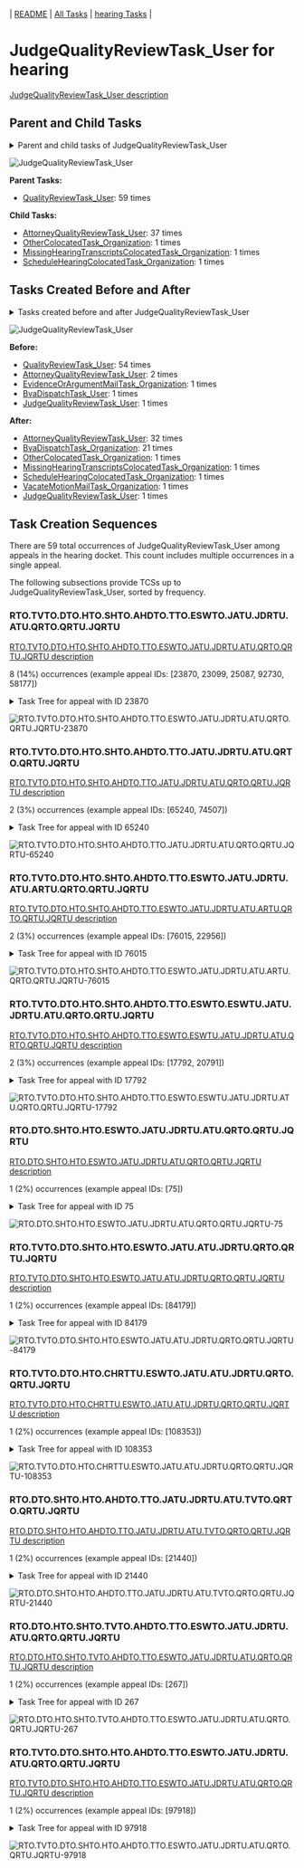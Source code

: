 <!-- DO NOT EDIT THIS FILE.  This file is autogenerated. -->
| [README](../README.md) | [All Tasks](../alltasks.md) | [hearing Tasks](tasklist.md) |

# JudgeQualityReviewTask_User for hearing

[JudgeQualityReviewTask_User description](../descr/JudgeQualityReviewTask_User.md)

## Parent and Child Tasks

<details><summary markdown='span'>Parent and child tasks of JudgeQualityReviewTask_User
</summary>

```
digraph G {
rankdir=LR;
node [shape=box]
"JudgeQualityReviewTask_User" -> "AttorneyQualityReviewTask_User" [label=37]
"JudgeQualityReviewTask_User" -> "ScheduleHearingColocatedTask_Organization" [label=1]
"JudgeQualityReviewTask_User" -> "OtherColocatedTask_Organization" [label=1]
"JudgeQualityReviewTask_User" -> "MissingHearingTranscriptsColocatedTask_Organization" [label=1]
"QualityReviewTask_User" -> "JudgeQualityReviewTask_User" [label=59]
}
```
</details>

![JudgeQualityReviewTask_User](dot/JudgeQualityReviewTask_User-parentchild.dot.png)

**Parent Tasks:**

   * [QualityReviewTask_User](QualityReviewTask_User.md): 59 times

**Child Tasks:**

   * [AttorneyQualityReviewTask_User](AttorneyQualityReviewTask_User.md): 37 times
   * [OtherColocatedTask_Organization](OtherColocatedTask_Organization.md): 1 times
   * [MissingHearingTranscriptsColocatedTask_Organization](MissingHearingTranscriptsColocatedTask_Organization.md): 1 times
   * [ScheduleHearingColocatedTask_Organization](ScheduleHearingColocatedTask_Organization.md): 1 times

## Tasks Created Before and After

<details><summary markdown='span'>Tasks created before and after JudgeQualityReviewTask_User</summary>

```
digraph G {
rankdir=LR;

"JudgeQualityReviewTask_User" -> "AttorneyQualityReviewTask_User" [label=32]
"JudgeQualityReviewTask_User" -> "BvaDispatchTask_Organization" [label=21]
"JudgeQualityReviewTask_User" -> "VacateMotionMailTask_Organization" [label=1]
"JudgeQualityReviewTask_User" -> "ScheduleHearingColocatedTask_Organization" [label=1]
"JudgeQualityReviewTask_User" -> "OtherColocatedTask_Organization" [label=1]
"JudgeQualityReviewTask_User" -> "MissingHearingTranscriptsColocatedTask_Organization" [label=1]
"JudgeQualityReviewTask_User" -> "JudgeQualityReviewTask_User" [label=1]
"QualityReviewTask_User" -> "JudgeQualityReviewTask_User" [label=54]
"AttorneyQualityReviewTask_User" -> "JudgeQualityReviewTask_User" [label=2]
"JudgeQualityReviewTask_User" -> "JudgeQualityReviewTask_User" [label=1]
"EvidenceOrArgumentMailTask_Organization" -> "JudgeQualityReviewTask_User" [label=1]
"BvaDispatchTask_User" -> "JudgeQualityReviewTask_User" [label=1]
}
```
</details>

![JudgeQualityReviewTask_User](dot/JudgeQualityReviewTask_User.dot.png)

**Before:**

   * [QualityReviewTask_User](QualityReviewTask_User.md): 54 times
   * [AttorneyQualityReviewTask_User](AttorneyQualityReviewTask_User.md): 2 times
   * [EvidenceOrArgumentMailTask_Organization](EvidenceOrArgumentMailTask_Organization.md): 1 times
   * [BvaDispatchTask_User](BvaDispatchTask_User.md): 1 times
   * [JudgeQualityReviewTask_User](JudgeQualityReviewTask_User.md): 1 times

**After:**

   * [AttorneyQualityReviewTask_User](AttorneyQualityReviewTask_User.md): 32 times
   * [BvaDispatchTask_Organization](BvaDispatchTask_Organization.md): 21 times
   * [OtherColocatedTask_Organization](OtherColocatedTask_Organization.md): 1 times
   * [MissingHearingTranscriptsColocatedTask_Organization](MissingHearingTranscriptsColocatedTask_Organization.md): 1 times
   * [ScheduleHearingColocatedTask_Organization](ScheduleHearingColocatedTask_Organization.md): 1 times
   * [VacateMotionMailTask_Organization](VacateMotionMailTask_Organization.md): 1 times
   * [JudgeQualityReviewTask_User](JudgeQualityReviewTask_User.md): 1 times

## Task Creation Sequences

There are 59 total occurrences of JudgeQualityReviewTask_User among appeals in the hearing docket.  This count includes multiple occurrences in a single appeal.

The following subsections provide TCSs up to JudgeQualityReviewTask_User, sorted by frequency.

### RTO.TVTO.DTO.HTO.SHTO.AHDTO.TTO.ESWTO.JATU.JDRTU.ATU.QRTO.QRTU.JQRTU

[RTO.TVTO.DTO.HTO.SHTO.AHDTO.TTO.ESWTO.JATU.JDRTU.ATU.QRTO.QRTU.JQRTU description](../descr/RTO.TVTO.DTO.HTO.SHTO.AHDTO.TTO.ESWTO.JATU.JDRTU.ATU.QRTO.QRTU.JQRTU.md)

8 (14%) occurrences (example appeal IDs: [23870, 23099, 25087, 92730, 58177])

<details><summary markdown='span'>Task Tree for appeal with ID 23870</summary>

```
@startuml
skinparam {
  ObjectBorderColor #555
  ObjectBorderThickness 0
  ObjectFontStyle bold
  ObjectFontSize 14
  ObjectAttributeFontColor #333
  ObjectAttributeFontSize 12
}
  object 0.RootTask #8dd3c7 {
Organization
}
  object 1.TrackVeteranTask #bebada {
Organization
}
  object 2.DistributionTask #ffffb3 {
Organization
}
  object 3.HearingTask #fb8072 {
Organization
}
  object 4.ScheduleHearingTask #80b1d3 {
Organization
}
  object 5.AssignHearingDispositionTask #8dd3c7 {
Organization
}
  object 6.TranscriptionTask #fb8072 {
Organization
}
  object 7.EvidenceSubmissionWindowTask #fccde5 {
Organization
}
  object 8.JudgeAssignTask #ccebc5 {
User
}
  object 9.JudgeDecisionReviewTask #d9d9d9 {
User
}
  object 10.AttorneyTask #bc80bd {
User
}
  object 11.QualityReviewTask #fdb462 {
Organization
}
  object 12.QualityReviewTask #fdb462 {
User
}
  object 13.JudgeQualityReviewTask #bc80bd {
User  <back:white>    </back>
}
  object 14.BvaDispatchTask #b3de69 {
Organization
}
  object 15.BvaDispatchTask #b3de69 {
User
}
0.RootTask -- 1.TrackVeteranTask
0.RootTask -- 2.DistributionTask
2.DistributionTask -- 3.HearingTask
3.HearingTask -- 4.ScheduleHearingTask
3.HearingTask -- 5.AssignHearingDispositionTask
5.AssignHearingDispositionTask -- 6.TranscriptionTask
5.AssignHearingDispositionTask -- 7.EvidenceSubmissionWindowTask
0.RootTask -- 8.JudgeAssignTask
0.RootTask -- 9.JudgeDecisionReviewTask
9.JudgeDecisionReviewTask -- 10.AttorneyTask
0.RootTask -- 11.QualityReviewTask
11.QualityReviewTask -- 12.QualityReviewTask
12.QualityReviewTask -- 13.JudgeQualityReviewTask
0.RootTask -- 14.BvaDispatchTask
14.BvaDispatchTask -- 15.BvaDispatchTask
@enduml
```
</details>

![RTO.TVTO.DTO.HTO.SHTO.AHDTO.TTO.ESWTO.JATU.JDRTU.ATU.QRTO.QRTU.JQRTU-23870](uml/RTO.TVTO.DTO.HTO.SHTO.AHDTO.TTO.ESWTO.JATU.JDRTU.ATU.QRTO.QRTU.JQRTU-23870.png)

### RTO.TVTO.DTO.HTO.SHTO.AHDTO.TTO.JATU.JDRTU.ATU.QRTO.QRTU.JQRTU

[RTO.TVTO.DTO.HTO.SHTO.AHDTO.TTO.JATU.JDRTU.ATU.QRTO.QRTU.JQRTU description](../descr/RTO.TVTO.DTO.HTO.SHTO.AHDTO.TTO.JATU.JDRTU.ATU.QRTO.QRTU.JQRTU.md)

2 (3%) occurrences (example appeal IDs: [65240, 74507])

<details><summary markdown='span'>Task Tree for appeal with ID 65240</summary>

```
@startuml
skinparam {
  ObjectBorderColor #555
  ObjectBorderThickness 0
  ObjectFontStyle bold
  ObjectFontSize 14
  ObjectAttributeFontColor #333
  ObjectAttributeFontSize 12
}
  object 0.RootTask #8dd3c7 {
Organization
}
  object 1.TrackVeteranTask #bebada {
Organization
}
  object 2.DistributionTask #ffffb3 {
Organization
}
  object 3.HearingTask #fb8072 {
Organization
}
  object 4.ScheduleHearingTask #80b1d3 {
Organization
}
  object 5.AssignHearingDispositionTask #8dd3c7 {
Organization
}
  object 6.TranscriptionTask #fb8072 {
Organization
}
  object 7.JudgeAssignTask #ccebc5 {
User
}
  object 8.JudgeDecisionReviewTask #d9d9d9 {
User
}
  object 9.AttorneyTask #bc80bd {
User
}
  object 10.QualityReviewTask #fdb462 {
Organization
}
  object 11.QualityReviewTask #fdb462 {
User
}
  object 12.JudgeQualityReviewTask #bc80bd {
User  <back:white>    </back>
}
  object 13.BvaDispatchTask #b3de69 {
Organization
}
  object 14.BvaDispatchTask #b3de69 {
User
}
0.RootTask -- 1.TrackVeteranTask
0.RootTask -- 2.DistributionTask
2.DistributionTask -- 3.HearingTask
3.HearingTask -- 4.ScheduleHearingTask
3.HearingTask -- 5.AssignHearingDispositionTask
5.AssignHearingDispositionTask -- 6.TranscriptionTask
0.RootTask -- 7.JudgeAssignTask
0.RootTask -- 8.JudgeDecisionReviewTask
8.JudgeDecisionReviewTask -- 9.AttorneyTask
0.RootTask -- 10.QualityReviewTask
10.QualityReviewTask -- 11.QualityReviewTask
11.QualityReviewTask -- 12.JudgeQualityReviewTask
0.RootTask -- 13.BvaDispatchTask
13.BvaDispatchTask -- 14.BvaDispatchTask
@enduml
```
</details>

![RTO.TVTO.DTO.HTO.SHTO.AHDTO.TTO.JATU.JDRTU.ATU.QRTO.QRTU.JQRTU-65240](uml/RTO.TVTO.DTO.HTO.SHTO.AHDTO.TTO.JATU.JDRTU.ATU.QRTO.QRTU.JQRTU-65240.png)

### RTO.TVTO.DTO.HTO.SHTO.AHDTO.TTO.ESWTO.JATU.JDRTU.ATU.ARTU.QRTO.QRTU.JQRTU

[RTO.TVTO.DTO.HTO.SHTO.AHDTO.TTO.ESWTO.JATU.JDRTU.ATU.ARTU.QRTO.QRTU.JQRTU description](../descr/RTO.TVTO.DTO.HTO.SHTO.AHDTO.TTO.ESWTO.JATU.JDRTU.ATU.ARTU.QRTO.QRTU.JQRTU.md)

2 (3%) occurrences (example appeal IDs: [76015, 22956])

<details><summary markdown='span'>Task Tree for appeal with ID 76015</summary>

```
@startuml
skinparam {
  ObjectBorderColor #555
  ObjectBorderThickness 0
  ObjectFontStyle bold
  ObjectFontSize 14
  ObjectAttributeFontColor #333
  ObjectAttributeFontSize 12
}
  object 0.RootTask #8dd3c7 {
Organization
}
  object 1.TrackVeteranTask #bebada {
Organization
}
  object 2.DistributionTask #ffffb3 {
Organization
}
  object 3.HearingTask #fb8072 {
Organization
}
  object 4.ScheduleHearingTask #80b1d3 {
Organization
}
  object 5.AssignHearingDispositionTask #8dd3c7 {
Organization
}
  object 6.TranscriptionTask #fb8072 {
Organization
}
  object 7.EvidenceSubmissionWindowTask #fccde5 {
Organization
}
  object 8.JudgeAssignTask #ccebc5 {
User
}
  object 9.JudgeDecisionReviewTask #d9d9d9 {
User
}
  object 10.AttorneyTask #bc80bd {
User
}
  object 11.AttorneyRewriteTask #b3de69 {
User
}
  object 12.QualityReviewTask #fdb462 {
Organization
}
  object 13.QualityReviewTask #fdb462 {
User
}
  object 14.JudgeQualityReviewTask #bc80bd {
User  <back:white>    </back>
}
  object 15.AttorneyQualityReviewTask #bc80bd {
User
}
  object 16.BvaDispatchTask #b3de69 {
Organization
}
  object 17.BvaDispatchTask #b3de69 {
User
}
0.RootTask -- 1.TrackVeteranTask
0.RootTask -- 2.DistributionTask
2.DistributionTask -- 3.HearingTask
3.HearingTask -- 4.ScheduleHearingTask
3.HearingTask -- 5.AssignHearingDispositionTask
5.AssignHearingDispositionTask -- 6.TranscriptionTask
5.AssignHearingDispositionTask -- 7.EvidenceSubmissionWindowTask
0.RootTask -- 8.JudgeAssignTask
0.RootTask -- 9.JudgeDecisionReviewTask
9.JudgeDecisionReviewTask -- 10.AttorneyTask
9.JudgeDecisionReviewTask -- 11.AttorneyRewriteTask
0.RootTask -- 12.QualityReviewTask
12.QualityReviewTask -- 13.QualityReviewTask
13.QualityReviewTask -- 14.JudgeQualityReviewTask
14.JudgeQualityReviewTask -- 15.AttorneyQualityReviewTask
0.RootTask -- 16.BvaDispatchTask
16.BvaDispatchTask -- 17.BvaDispatchTask
@enduml
```
</details>

![RTO.TVTO.DTO.HTO.SHTO.AHDTO.TTO.ESWTO.JATU.JDRTU.ATU.ARTU.QRTO.QRTU.JQRTU-76015](uml/RTO.TVTO.DTO.HTO.SHTO.AHDTO.TTO.ESWTO.JATU.JDRTU.ATU.ARTU.QRTO.QRTU.JQRTU-76015.png)

### RTO.TVTO.DTO.HTO.SHTO.AHDTO.TTO.ESWTO.ESWTU.JATU.JDRTU.ATU.QRTO.QRTU.JQRTU

[RTO.TVTO.DTO.HTO.SHTO.AHDTO.TTO.ESWTO.ESWTU.JATU.JDRTU.ATU.QRTO.QRTU.JQRTU description](../descr/RTO.TVTO.DTO.HTO.SHTO.AHDTO.TTO.ESWTO.ESWTU.JATU.JDRTU.ATU.QRTO.QRTU.JQRTU.md)

2 (3%) occurrences (example appeal IDs: [17792, 20791])

<details><summary markdown='span'>Task Tree for appeal with ID 17792</summary>

```
@startuml
skinparam {
  ObjectBorderColor #555
  ObjectBorderThickness 0
  ObjectFontStyle bold
  ObjectFontSize 14
  ObjectAttributeFontColor #333
  ObjectAttributeFontSize 12
}
  object 0.RootTask #8dd3c7 {
Organization
}
  object 1.TrackVeteranTask #bebada {
Organization
}
  object 2.DistributionTask #ffffb3 {
Organization
}
  object 3.HearingTask #fb8072 {
Organization
}
  object 4.ScheduleHearingTask #80b1d3 {
Organization
}
  object 5.AssignHearingDispositionTask #8dd3c7 {
Organization
}
  object 6.TranscriptionTask #fb8072 {
Organization
}
  object 7.EvidenceSubmissionWindowTask #fccde5 {
Organization
}
  object 8.EvidenceSubmissionWindowTask #fccde5 {
User
}
  object 9.JudgeAssignTask #ccebc5 {
User
}
  object 10.JudgeDecisionReviewTask #d9d9d9 {
User
}
  object 11.AttorneyTask #bc80bd {
User
}
  object 12.QualityReviewTask #fdb462 {
Organization
}
  object 13.QualityReviewTask #fdb462 {
User
}
  object 14.JudgeQualityReviewTask #bc80bd {
User  <back:white>    </back>
}
  object 15.BvaDispatchTask #b3de69 {
Organization
}
  object 16.BvaDispatchTask #b3de69 {
User
}
0.RootTask -- 1.TrackVeteranTask
0.RootTask -- 2.DistributionTask
2.DistributionTask -- 3.HearingTask
3.HearingTask -- 4.ScheduleHearingTask
3.HearingTask -- 5.AssignHearingDispositionTask
5.AssignHearingDispositionTask -- 6.TranscriptionTask
5.AssignHearingDispositionTask -- 7.EvidenceSubmissionWindowTask
7.EvidenceSubmissionWindowTask -- 8.EvidenceSubmissionWindowTask
0.RootTask -- 9.JudgeAssignTask
0.RootTask -- 10.JudgeDecisionReviewTask
10.JudgeDecisionReviewTask -- 11.AttorneyTask
0.RootTask -- 12.QualityReviewTask
12.QualityReviewTask -- 13.QualityReviewTask
13.QualityReviewTask -- 14.JudgeQualityReviewTask
0.RootTask -- 15.BvaDispatchTask
15.BvaDispatchTask -- 16.BvaDispatchTask
@enduml
```
</details>

![RTO.TVTO.DTO.HTO.SHTO.AHDTO.TTO.ESWTO.ESWTU.JATU.JDRTU.ATU.QRTO.QRTU.JQRTU-17792](uml/RTO.TVTO.DTO.HTO.SHTO.AHDTO.TTO.ESWTO.ESWTU.JATU.JDRTU.ATU.QRTO.QRTU.JQRTU-17792.png)

### RTO.DTO.SHTO.HTO.ESWTO.JATU.JDRTU.ATU.QRTO.QRTU.JQRTU

[RTO.DTO.SHTO.HTO.ESWTO.JATU.JDRTU.ATU.QRTO.QRTU.JQRTU description](../descr/RTO.DTO.SHTO.HTO.ESWTO.JATU.JDRTU.ATU.QRTO.QRTU.JQRTU.md)

1 (2%) occurrences (example appeal IDs: [75])

<details><summary markdown='span'>Task Tree for appeal with ID 75</summary>

```
@startuml
skinparam {
  ObjectBorderColor #555
  ObjectBorderThickness 0
  ObjectFontStyle bold
  ObjectFontSize 14
  ObjectAttributeFontColor #333
  ObjectAttributeFontSize 12
}
  object 0.RootTask #8dd3c7 {
Organization
}
  object 1.DistributionTask #ffffb3 {
Organization
}
  object 2.HearingTask #fb8072 {
Organization
}
  object 3.ScheduleHearingTask #80b1d3 {
Organization
}
  object 4.AssignHearingDispositionTask #8dd3c7 {
Organization
}
  object 5.HearingTask #fb8072 {
Organization
}
  object 6.ScheduleHearingTask #80b1d3 {
Organization
}
  object 7.EvidenceSubmissionWindowTask #fccde5 {
Organization
}
  object 8.JudgeAssignTask #ccebc5 {
User
}
  object 9.JudgeDecisionReviewTask #d9d9d9 {
User
}
  object 10.AttorneyTask #bc80bd {
User
}
  object 11.QualityReviewTask #fdb462 {
Organization
}
  object 12.QualityReviewTask #fdb462 {
User
}
  object 13.JudgeQualityReviewTask #bc80bd {
User  <back:white>    </back>
}
  object 14.AttorneyQualityReviewTask #bc80bd {
User
}
  object 15.AttorneyQualityReviewTask #bc80bd {
User
}
  object 16.BvaDispatchTask #b3de69 {
Organization
}
  object 17.BvaDispatchTask #b3de69 {
User
}
  object 18.BvaDispatchTask #b3de69 {
User
}
0.RootTask -- 1.DistributionTask
1.DistributionTask -- 2.HearingTask
2.HearingTask -- 3.ScheduleHearingTask
2.HearingTask -- 4.AssignHearingDispositionTask
1.DistributionTask -- 5.HearingTask
5.HearingTask -- 6.ScheduleHearingTask
5.HearingTask -- 7.EvidenceSubmissionWindowTask
0.RootTask -- 8.JudgeAssignTask
0.RootTask -- 9.JudgeDecisionReviewTask
9.JudgeDecisionReviewTask -- 10.AttorneyTask
0.RootTask -- 11.QualityReviewTask
11.QualityReviewTask -- 12.QualityReviewTask
12.QualityReviewTask -- 13.JudgeQualityReviewTask
13.JudgeQualityReviewTask -- 14.AttorneyQualityReviewTask
13.JudgeQualityReviewTask -- 15.AttorneyQualityReviewTask
0.RootTask -- 16.BvaDispatchTask
16.BvaDispatchTask -- 17.BvaDispatchTask
16.BvaDispatchTask -- 18.BvaDispatchTask
@enduml
```
</details>

![RTO.DTO.SHTO.HTO.ESWTO.JATU.JDRTU.ATU.QRTO.QRTU.JQRTU-75](uml/RTO.DTO.SHTO.HTO.ESWTO.JATU.JDRTU.ATU.QRTO.QRTU.JQRTU-75.png)

### RTO.TVTO.DTO.SHTO.HTO.ESWTO.JATU.ATU.JDRTU.QRTO.QRTU.JQRTU

[RTO.TVTO.DTO.SHTO.HTO.ESWTO.JATU.ATU.JDRTU.QRTO.QRTU.JQRTU description](../descr/RTO.TVTO.DTO.SHTO.HTO.ESWTO.JATU.ATU.JDRTU.QRTO.QRTU.JQRTU.md)

1 (2%) occurrences (example appeal IDs: [84179])

<details><summary markdown='span'>Task Tree for appeal with ID 84179</summary>

```
@startuml
skinparam {
  ObjectBorderColor #555
  ObjectBorderThickness 0
  ObjectFontStyle bold
  ObjectFontSize 14
  ObjectAttributeFontColor #333
  ObjectAttributeFontSize 12
}
  object 0.RootTask #8dd3c7 {
Organization
}
  object 1.TrackVeteranTask #bebada {
Organization
}
  object 2.DistributionTask #ffffb3 {
Organization
}
  object 3.HearingTask #fb8072 {
Organization
}
  object 4.ScheduleHearingTask #80b1d3 {
Organization
}
  object 5.AssignHearingDispositionTask #8dd3c7 {
Organization
}
  object 6.HearingTask #fb8072 {
Organization
}
  object 7.ScheduleHearingTask #80b1d3 {
Organization
}
  object 8.EvidenceSubmissionWindowTask #fccde5 {
Organization
}
  object 9.JudgeAssignTask #ccebc5 {
User
}
  object 10.JudgeDecisionReviewTask #d9d9d9 {
User
}
  object 11.AttorneyTask #bc80bd {
User
}
  object 12.JudgeDecisionReviewTask #d9d9d9 {
User
}
  object 13.JudgeDecisionReviewTask #d9d9d9 {
User
}
  object 14.JudgeDecisionReviewTask #d9d9d9 {
User
}
  object 15.QualityReviewTask #fdb462 {
Organization
}
  object 16.QualityReviewTask #fdb462 {
User
}
  object 17.JudgeQualityReviewTask #bc80bd {
User  <back:white>    </back>
}
  object 18.AttorneyQualityReviewTask #bc80bd {
User
}
  object 19.BvaDispatchTask #b3de69 {
Organization
}
  object 20.BvaDispatchTask #b3de69 {
User
}
  object 21.JudgeDispatchReturnTask #ffffb3 {
User
}
  object 22.JudgeDispatchReturnTask #ffffb3 {
User
}
  object 23.AttorneyDispatchReturnTask #fccde5 {
User
}
0.RootTask -- 1.TrackVeteranTask
0.RootTask -- 2.DistributionTask
2.DistributionTask -- 3.HearingTask
3.HearingTask -- 4.ScheduleHearingTask
3.HearingTask -- 5.AssignHearingDispositionTask
2.DistributionTask -- 6.HearingTask
6.HearingTask -- 7.ScheduleHearingTask
6.HearingTask -- 8.EvidenceSubmissionWindowTask
0.RootTask -- 9.JudgeAssignTask
0.RootTask -- 10.JudgeDecisionReviewTask
14.JudgeDecisionReviewTask -- 11.AttorneyTask
0.RootTask -- 12.JudgeDecisionReviewTask
0.RootTask -- 13.JudgeDecisionReviewTask
0.RootTask -- 14.JudgeDecisionReviewTask
0.RootTask -- 15.QualityReviewTask
15.QualityReviewTask -- 16.QualityReviewTask
16.QualityReviewTask -- 17.JudgeQualityReviewTask
17.JudgeQualityReviewTask -- 18.AttorneyQualityReviewTask
0.RootTask -- 19.BvaDispatchTask
19.BvaDispatchTask -- 20.BvaDispatchTask
20.BvaDispatchTask -- 21.JudgeDispatchReturnTask
20.BvaDispatchTask -- 22.JudgeDispatchReturnTask
22.JudgeDispatchReturnTask -- 23.AttorneyDispatchReturnTask
@enduml
```
</details>

![RTO.TVTO.DTO.SHTO.HTO.ESWTO.JATU.ATU.JDRTU.QRTO.QRTU.JQRTU-84179](uml/RTO.TVTO.DTO.SHTO.HTO.ESWTO.JATU.ATU.JDRTU.QRTO.QRTU.JQRTU-84179.png)

### RTO.TVTO.DTO.HTO.CHRTTU.ESWTO.JATU.ATU.JDRTU.QRTO.QRTU.JQRTU

[RTO.TVTO.DTO.HTO.CHRTTU.ESWTO.JATU.ATU.JDRTU.QRTO.QRTU.JQRTU description](../descr/RTO.TVTO.DTO.HTO.CHRTTU.ESWTO.JATU.ATU.JDRTU.QRTO.QRTU.JQRTU.md)

1 (2%) occurrences (example appeal IDs: [108353])

<details><summary markdown='span'>Task Tree for appeal with ID 108353</summary>

```
@startuml
skinparam {
  ObjectBorderColor #555
  ObjectBorderThickness 0
  ObjectFontStyle bold
  ObjectFontSize 14
  ObjectAttributeFontColor #333
  ObjectAttributeFontSize 12
}
  object 0.RootTask #8dd3c7 {
Organization
}
  object 1.TrackVeteranTask #bebada {
Organization
}
  object 2.DistributionTask #ffffb3 {
Organization
}
  object 3.HearingTask #fb8072 {
Organization
}
  object 4.ScheduleHearingTask #80b1d3 {
Organization
}
  object 5.ChangeHearingRequestTypeTask #2ca02c {
User
}
  object 6.EvidenceSubmissionWindowTask #fccde5 {
Organization
}
  object 7.JudgeAssignTask #ccebc5 {
User
}
  object 8.JudgeDecisionReviewTask #d9d9d9 {
User
}
  object 9.AttorneyTask #bc80bd {
User
}
  object 10.JudgeDecisionReviewTask #d9d9d9 {
User
}
  object 11.JudgeDecisionReviewTask #d9d9d9 {
User
}
  object 12.QualityReviewTask #fdb462 {
Organization
}
  object 13.QualityReviewTask #fdb462 {
User
}
  object 14.JudgeQualityReviewTask #bc80bd {
User  <back:white>    </back>
}
  object 15.BvaDispatchTask #b3de69 {
Organization
}
  object 16.BvaDispatchTask #b3de69 {
User
}
0.RootTask -- 1.TrackVeteranTask
0.RootTask -- 2.DistributionTask
2.DistributionTask -- 3.HearingTask
3.HearingTask -- 4.ScheduleHearingTask
4.ScheduleHearingTask -- 5.ChangeHearingRequestTypeTask
3.HearingTask -- 6.EvidenceSubmissionWindowTask
0.RootTask -- 7.JudgeAssignTask
0.RootTask -- 8.JudgeDecisionReviewTask
11.JudgeDecisionReviewTask -- 9.AttorneyTask
0.RootTask -- 10.JudgeDecisionReviewTask
0.RootTask -- 11.JudgeDecisionReviewTask
0.RootTask -- 12.QualityReviewTask
12.QualityReviewTask -- 13.QualityReviewTask
13.QualityReviewTask -- 14.JudgeQualityReviewTask
0.RootTask -- 15.BvaDispatchTask
15.BvaDispatchTask -- 16.BvaDispatchTask
@enduml
```
</details>

![RTO.TVTO.DTO.HTO.CHRTTU.ESWTO.JATU.ATU.JDRTU.QRTO.QRTU.JQRTU-108353](uml/RTO.TVTO.DTO.HTO.CHRTTU.ESWTO.JATU.ATU.JDRTU.QRTO.QRTU.JQRTU-108353.png)

### RTO.DTO.SHTO.HTO.AHDTO.TTO.JATU.JDRTU.ATU.TVTO.QRTO.QRTU.JQRTU

[RTO.DTO.SHTO.HTO.AHDTO.TTO.JATU.JDRTU.ATU.TVTO.QRTO.QRTU.JQRTU description](../descr/RTO.DTO.SHTO.HTO.AHDTO.TTO.JATU.JDRTU.ATU.TVTO.QRTO.QRTU.JQRTU.md)

1 (2%) occurrences (example appeal IDs: [21440])

<details><summary markdown='span'>Task Tree for appeal with ID 21440</summary>

```
@startuml
skinparam {
  ObjectBorderColor #555
  ObjectBorderThickness 0
  ObjectFontStyle bold
  ObjectFontSize 14
  ObjectAttributeFontColor #333
  ObjectAttributeFontSize 12
}
  object 0.RootTask #8dd3c7 {
Organization
}
  object 1.TrackVeteranTask #bebada {
Organization
}
  object 2.DistributionTask #ffffb3 {
Organization
}
  object 3.HearingTask #fb8072 {
Organization
}
  object 4.ScheduleHearingTask #80b1d3 {
Organization
}
  object 5.AssignHearingDispositionTask #8dd3c7 {
Organization
}
  object 6.HearingTask #fb8072 {
Organization
}
  object 7.AssignHearingDispositionTask #8dd3c7 {
Organization
}
  object 8.TranscriptionTask #fb8072 {
Organization
}
  object 9.JudgeAssignTask #ccebc5 {
User
}
  object 10.JudgeDecisionReviewTask #d9d9d9 {
User
}
  object 11.AttorneyTask #bc80bd {
User
}
  object 12.TrackVeteranTask #bebada {
Organization
}
  object 13.QualityReviewTask #fdb462 {
Organization
}
  object 14.QualityReviewTask #fdb462 {
User
}
  object 15.JudgeQualityReviewTask #bc80bd {
User  <back:white>    </back>
}
  object 16.AttorneyQualityReviewTask #bc80bd {
User
}
  object 17.BvaDispatchTask #b3de69 {
Organization
}
  object 18.BvaDispatchTask #b3de69 {
User
}
0.RootTask -- 1.TrackVeteranTask
0.RootTask -- 2.DistributionTask
2.DistributionTask -- 3.HearingTask
3.HearingTask -- 4.ScheduleHearingTask
3.HearingTask -- 5.AssignHearingDispositionTask
2.DistributionTask -- 6.HearingTask
6.HearingTask -- 7.AssignHearingDispositionTask
7.AssignHearingDispositionTask -- 8.TranscriptionTask
0.RootTask -- 9.JudgeAssignTask
0.RootTask -- 10.JudgeDecisionReviewTask
10.JudgeDecisionReviewTask -- 11.AttorneyTask
0.RootTask -- 12.TrackVeteranTask
0.RootTask -- 13.QualityReviewTask
13.QualityReviewTask -- 14.QualityReviewTask
14.QualityReviewTask -- 15.JudgeQualityReviewTask
15.JudgeQualityReviewTask -- 16.AttorneyQualityReviewTask
0.RootTask -- 17.BvaDispatchTask
17.BvaDispatchTask -- 18.BvaDispatchTask
@enduml
```
</details>

![RTO.DTO.SHTO.HTO.AHDTO.TTO.JATU.JDRTU.ATU.TVTO.QRTO.QRTU.JQRTU-21440](uml/RTO.DTO.SHTO.HTO.AHDTO.TTO.JATU.JDRTU.ATU.TVTO.QRTO.QRTU.JQRTU-21440.png)

### RTO.DTO.HTO.SHTO.TVTO.AHDTO.TTO.ESWTO.JATU.JDRTU.ATU.QRTO.QRTU.JQRTU

[RTO.DTO.HTO.SHTO.TVTO.AHDTO.TTO.ESWTO.JATU.JDRTU.ATU.QRTO.QRTU.JQRTU description](../descr/RTO.DTO.HTO.SHTO.TVTO.AHDTO.TTO.ESWTO.JATU.JDRTU.ATU.QRTO.QRTU.JQRTU.md)

1 (2%) occurrences (example appeal IDs: [267])

<details><summary markdown='span'>Task Tree for appeal with ID 267</summary>

```
@startuml
skinparam {
  ObjectBorderColor #555
  ObjectBorderThickness 0
  ObjectFontStyle bold
  ObjectFontSize 14
  ObjectAttributeFontColor #333
  ObjectAttributeFontSize 12
}
  object 0.RootTask #8dd3c7 {
Organization
}
  object 1.InformalHearingPresentationTask #fdb462 {
Organization
}
  object 2.DistributionTask #ffffb3 {
Organization
}
  object 3.HearingTask #fb8072 {
Organization
}
  object 4.ScheduleHearingTask #80b1d3 {
Organization
}
  object 5.TrackVeteranTask #bebada {
Organization
}
  object 6.AssignHearingDispositionTask #8dd3c7 {
Organization
}
  object 7.TranscriptionTask #fb8072 {
Organization
}
  object 8.EvidenceSubmissionWindowTask #fccde5 {
Organization
}
  object 9.JudgeAssignTask #ccebc5 {
User
}
  object 10.JudgeDecisionReviewTask #d9d9d9 {
User
}
  object 11.AttorneyTask #bc80bd {
User
}
  object 12.QualityReviewTask #fdb462 {
Organization
}
  object 13.QualityReviewTask #fdb462 {
User
}
  object 14.JudgeQualityReviewTask #bc80bd {
User  <back:white>    </back>
}
  object 15.AttorneyQualityReviewTask #bc80bd {
User
}
  object 16.BvaDispatchTask #b3de69 {
Organization
}
  object 17.BvaDispatchTask #b3de69 {
User
}
2.DistributionTask -- 1.InformalHearingPresentationTask
0.RootTask -- 2.DistributionTask
2.DistributionTask -- 3.HearingTask
3.HearingTask -- 4.ScheduleHearingTask
0.RootTask -- 5.TrackVeteranTask
3.HearingTask -- 6.AssignHearingDispositionTask
6.AssignHearingDispositionTask -- 7.TranscriptionTask
6.AssignHearingDispositionTask -- 8.EvidenceSubmissionWindowTask
0.RootTask -- 9.JudgeAssignTask
0.RootTask -- 10.JudgeDecisionReviewTask
10.JudgeDecisionReviewTask -- 11.AttorneyTask
0.RootTask -- 12.QualityReviewTask
12.QualityReviewTask -- 13.QualityReviewTask
13.QualityReviewTask -- 14.JudgeQualityReviewTask
14.JudgeQualityReviewTask -- 15.AttorneyQualityReviewTask
0.RootTask -- 16.BvaDispatchTask
16.BvaDispatchTask -- 17.BvaDispatchTask
@enduml
```
</details>

![RTO.DTO.HTO.SHTO.TVTO.AHDTO.TTO.ESWTO.JATU.JDRTU.ATU.QRTO.QRTU.JQRTU-267](uml/RTO.DTO.HTO.SHTO.TVTO.AHDTO.TTO.ESWTO.JATU.JDRTU.ATU.QRTO.QRTU.JQRTU-267.png)

### RTO.TVTO.DTO.SHTO.HTO.AHDTO.TTO.ESWTO.JATU.JDRTU.ATU.QRTO.QRTU.JQRTU

[RTO.TVTO.DTO.SHTO.HTO.AHDTO.TTO.ESWTO.JATU.JDRTU.ATU.QRTO.QRTU.JQRTU description](../descr/RTO.TVTO.DTO.SHTO.HTO.AHDTO.TTO.ESWTO.JATU.JDRTU.ATU.QRTO.QRTU.JQRTU.md)

1 (2%) occurrences (example appeal IDs: [97918])

<details><summary markdown='span'>Task Tree for appeal with ID 97918</summary>

```
@startuml
skinparam {
  ObjectBorderColor #555
  ObjectBorderThickness 0
  ObjectFontStyle bold
  ObjectFontSize 14
  ObjectAttributeFontColor #333
  ObjectAttributeFontSize 12
}
  object 0.RootTask #8dd3c7 {
Organization
}
  object 1.TrackVeteranTask #bebada {
Organization
}
  object 2.DistributionTask #ffffb3 {
Organization
}
  object 3.HearingTask #fb8072 {
Organization
}
  object 4.ScheduleHearingTask #80b1d3 {
Organization
}
  object 5.AssignHearingDispositionTask #8dd3c7 {
Organization
}
  object 6.HearingTask #fb8072 {
Organization
}
  object 7.AssignHearingDispositionTask #8dd3c7 {
Organization
}
  object 8.TranscriptionTask #fb8072 {
Organization
}
  object 9.EvidenceSubmissionWindowTask #fccde5 {
Organization
}
  object 10.JudgeAssignTask #ccebc5 {
User
}
  object 11.JudgeDecisionReviewTask #d9d9d9 {
User
}
  object 12.AttorneyTask #bc80bd {
User
}
  object 13.QualityReviewTask #fdb462 {
Organization
}
  object 14.QualityReviewTask #fdb462 {
User
}
  object 15.JudgeQualityReviewTask #bc80bd {
User  <back:white>    </back>
}
  object 16.AttorneyQualityReviewTask #bc80bd {
User
}
  object 17.BvaDispatchTask #b3de69 {
Organization
}
  object 18.BvaDispatchTask #b3de69 {
User
}
0.RootTask -- 1.TrackVeteranTask
0.RootTask -- 2.DistributionTask
2.DistributionTask -- 3.HearingTask
3.HearingTask -- 4.ScheduleHearingTask
3.HearingTask -- 5.AssignHearingDispositionTask
2.DistributionTask -- 6.HearingTask
6.HearingTask -- 7.AssignHearingDispositionTask
7.AssignHearingDispositionTask -- 8.TranscriptionTask
7.AssignHearingDispositionTask -- 9.EvidenceSubmissionWindowTask
0.RootTask -- 10.JudgeAssignTask
0.RootTask -- 11.JudgeDecisionReviewTask
11.JudgeDecisionReviewTask -- 12.AttorneyTask
0.RootTask -- 13.QualityReviewTask
13.QualityReviewTask -- 14.QualityReviewTask
14.QualityReviewTask -- 15.JudgeQualityReviewTask
15.JudgeQualityReviewTask -- 16.AttorneyQualityReviewTask
0.RootTask -- 17.BvaDispatchTask
17.BvaDispatchTask -- 18.BvaDispatchTask
@enduml
```
</details>

![RTO.TVTO.DTO.SHTO.HTO.AHDTO.TTO.ESWTO.JATU.JDRTU.ATU.QRTO.QRTU.JQRTU-97918](uml/RTO.TVTO.DTO.SHTO.HTO.AHDTO.TTO.ESWTO.JATU.JDRTU.ATU.QRTO.QRTU.JQRTU-97918.png)

